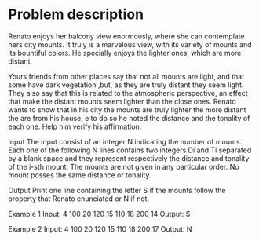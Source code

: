 # Problem description

Renato enjoys her balcony view enormously, where she can contemplate hers city mounts. It truly is a marvelous view, with its variety of mounts and its bountiful colors. He specially enjoys the lighter ones, which are more distant.

Yours friends from other places say that not all mounts are light, and that some have dark vegetation ,but, as they are truly distant they seem light. They also say that this is related to the atmospheric perspective, an effect that make the distant mounts seem lighter than the close ones. Renato wants to show that in his city the mounts are truly lighter the more distant the are from his house, e to do so he noted the distance and the tonality of each one. Help him verify his affirmation.

Input
The input consist of an integer N indicating the number of mounts. Each one of the following N lines contains two integers Di and Ti separated by a blank space and they represent respectively the distance and tonality of the 
i-sth mount. The mounts are not given in any particular order. No mount posses the same distance or tonality.

Output
Print one line containing the letter S if the mounts follow the property that Renato enunciated or N if not.

Example 1
Input:
4
100 20
120 15
110 18
200 14
Output:
S

Example 2
Input:
4
100 20
120 15
110 18
200 17
Output:
N